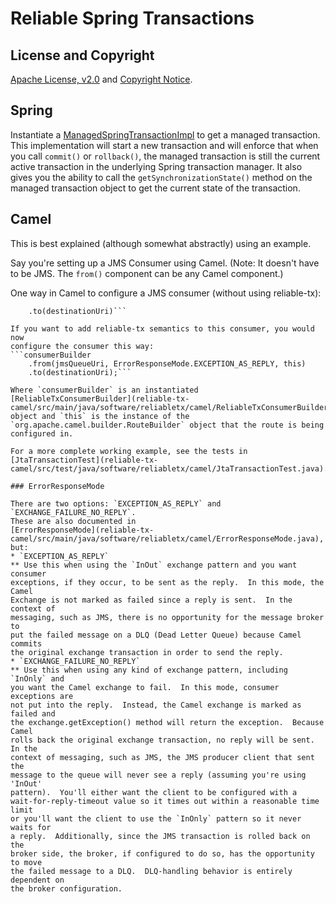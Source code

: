 Reliable Spring Transactions
============================

## License and Copyright

[Apache License, v2.0](LICENSE) and [Copyright Notice](NOTICE).

## Spring

Instantiate a
[ManagedSpringTransactionImpl](reliable-tx-spring/src/main/java/software/reliabletx/spring/ManagedSpringTransactionImpl.java)
to get a managed transaction.  This implementation will start a new
transaction and will enforce that when you call `commit()` or `rollback()`,
the managed transaction is still the current active transaction in the
underlying Spring transaction manager.  It also gives you the ability to
call the `getSynchronizationState()` method on the managed transaction
object to get the current state of the transaction.

## Camel

This is best explained (although somewhat abstractly) using an example.

Say you're setting up a JMS Consumer using Camel.  (Note: It doesn't have to
be JMS.  The `from()` component can be any Camel component.)

One way in Camel to configure a JMS consumer (without using reliable-tx):
```from(jmsQueueUri)
    .to(destinationUri)```

If you want to add reliable-tx semantics to this consumer, you would now
configure the consumer this way:
```consumerBuilder
    .from(jmsQueueUri, ErrorResponseMode.EXCEPTION_AS_REPLY, this)
    .to(destinationUri);```

Where `consumerBuilder` is an instantiated
[ReliableTxConsumerBuilder](reliable-tx-camel/src/main/java/software/reliabletx/camel/ReliableTxConsumerBuilder.java)
object and `this` is the instance of the
`org.apache.camel.builder.RouteBuilder` object that the route is being
configured in.

For a more complete working example, see the tests in
[JtaTransactionTest](reliable-tx-camel/src/test/java/software/reliabletx/camel/JtaTransactionTest.java).

### ErrorResponseMode

There are two options: `EXCEPTION_AS_REPLY` and `EXCHANGE_FAILURE_NO_REPLY`. 
These are also documented in
[ErrorResponseMode](reliable-tx-camel/src/main/java/software/reliabletx/camel/ErrorResponseMode.java),
but:
* `EXCEPTION_AS_REPLY`
** Use this when using the `InOut` exchange pattern and you want consumer
exceptions, if they occur, to be sent as the reply.  In this mode, the Camel
Exchange is not marked as failed since a reply is sent.  In the context of
messaging, such as JMS, there is no opportunity for the message broker to
put the failed message on a DLQ (Dead Letter Queue) because Camel commits
the original exchange transaction in order to send the reply.
* `EXCHANGE_FAILURE_NO_REPLY`
** Use this when using any kind of exchange pattern, including `InOnly` and
you want the Camel exchange to fail.  In this mode, consumer exceptions are
not put into the reply.  Instead, the Camel exchange is marked as failed and
the exchange.getException() method will return the exception.  Because Camel
rolls back the original exchange transaction, no reply will be sent.  In the
context of messaging, such as JMS, the JMS producer client that sent the
message to the queue will never see a reply (assuming you're using 'InOut'
pattern).  You'll either want the client to be configured with a
wait-for-reply-timeout value so it times out within a reasonable time limit
or you'll want the client to use the `InOnly` pattern so it never waits for
a reply.  Additionally, since the JMS transaction is rolled back on the
broker side, the broker, if configured to do so, has the opportunity to move
the failed message to a DLQ.  DLQ-handling behavior is entirely dependent on
the broker configuration.
